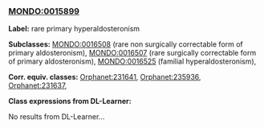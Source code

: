 
### [MONDO:0015899](http://purl.obolibrary.org/obo/MONDO_0015899)
**Label:** rare primary hyperaldosteronism

**Subclasses:** [MONDO:0016508](http://purl.obolibrary.org/obo/MONDO_0016508) (rare non surgically correctable form of primary aldosteronism), [MONDO:0016507](http://purl.obolibrary.org/obo/MONDO_0016507) (rare surgically correctable form of primary aldosteronism), [MONDO:0016525](http://purl.obolibrary.org/obo/MONDO_0016525) (familial hyperaldosteronism), 

**Corr. equiv. classes:** [Orphanet:231641](http://www.orpha.net/ORDO/Orphanet_231641), [Orphanet:235936](http://www.orpha.net/ORDO/Orphanet_235936), [Orphanet:231637](http://www.orpha.net/ORDO/Orphanet_231637), 

**Class expressions from DL-Learner:**

No results from DL-Learner...



